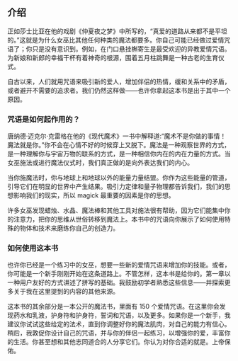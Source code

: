 

## 介绍

正如莎士比亚在他的戏剧《仲夏夜之梦》中所写的，“真爱的道路从来都不是平坦的。”这就是为什么女巫比其他任何种类的魔法都要多。你自己可能已经做过爱情咒语了；你只是没有意识到。例如，在门口悬挂槲寄生是最受欢迎的异教爱情咒语。为新娘和新郎的幸福干杯有着神奇的根源，围着五月柱跳舞是一种古老的生育仪式。

自古以来，人们就用咒语来吸引新的爱人，增加伴侣的热情，缓和关系中的矛盾，或者避开不需要的追求者。我们仍然这样做——也许你拿起这本书是出于其中一个原因。

### 咒语是如何起作用的？

唐纳德·迈克尔·克雷格在他的《现代魔术》一书中解释道:“魔术不是你做的事情！魔法就是你。”你不会在心情不好的时候穿上又脱下。魔法是一种观察世界的方式，是一种理解你与宇宙万物的联系的方式，是一种相信你内在的内在力量的方式。当女巫施法或进行魔法仪式时，我们真正做的是向外表达我们的内心。

当你施魔法时，你与地球上和地球以外的能量力量结盟。你作为这些能量的管道，引导它们在明显的世界中产生结果。吸引力定律和量子物理都告诉我们，我们的思想影响我们的现实，所以 magick 最重要的因素是你的思想。

许多女巫发现蜡烛、水晶、魔法棒和其他工具对施法很有帮助，因为它们能集中你的注意力，把你的思维从世俗转移到魔法上。本书中的咒语向你展示了如何使用特殊的物体和技术来磨练你自己的创造力。

### 如何使用这本书

也许你已经是一个练习中的女巫，想要一些新的爱情咒语来增加你的技能。或者，你可能是一个新手刚刚开始在这条道路上。不管怎样，这本书是给你的。第一章以一种用户友好的方式讲述了拼写的基础。我鼓励初学者熟悉这些信息——并探索更多关于我在这里提到的内容的其他来源。

这本书的其余部分是一本公开的魔法书，里面有 150 个爱情咒语。在这里你会发现药水和乳液，护身符和护身符，誓词和咒语，以及更多。如果你是一个新手，我建议你试试这些给定的法术，直到你调整好你的魔法肌肉，对自己的能力有信心。稍后，我敦促你设计自己的咒语，并与你的伴侣一起练习，以增强你的爱，丰富你的生活。你甚至想和其他志同道合的人分享它们。你认为对你合适的就是。上帝保佑。